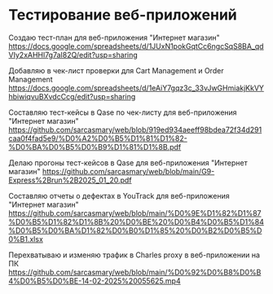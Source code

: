 # Тестирование веб-приложений

Создаю тест-план для веб-приложения "Интернет магазин"
https://docs.google.com/spreadsheets/d/1JUxN1pokGqtCc6ngcSqS8BA_qdVIy2xAHHl7g7aI82Q/edit?usp=sharing

Добавляю в чек-лист проверки для Cart Management и Order Management
https://docs.google.com/spreadsheets/d/1eAiY7gqz3c_33vJwGHmiakjKkVYhbiwiqvuBXvdcCcg/edit?usp=sharing

Составляю тест-кейсы в Qase по чек-листу для веб-приложения "Интернет магазин"
https://github.com/sarcasmary/web/blob/919ed934aeeff98bdea72f34d291caa0f4fad5e9/%D0%A2%D0%B5%D1%81%D1%82-%D0%BA%D0%B5%D0%B9%D1%81%D1%8B.pdf

Делаю прогоны тест-кейсов в Qase для веб-приложения "Интернет магазин"
https://github.com/sarcasmary/web/blob/main/G9-Express%2Brun%2B2025_01_20.pdf

Составляю отчеты о дефектах в YouTrack для веб-приложения "Интернет магазин"
https://github.com/sarcasmary/web/blob/main/%D0%9E%D1%82%D1%87%D0%B5%D1%82%D1%8B%20%D0%BE%20%D0%B4%D0%B5%D1%84%D0%B5%D0%BA%D1%82%D0%B0%D1%85%20%D0%B2%D0%B5%D0%B1.xlsx

Перехватываю и изменяю трафик в Charles proxy в веб-приложении на ПК
https://github.com/sarcasmary/web/blob/main/%D0%92%D0%B8%D0%B4%D0%B5%D0%BE-14-02-2025%20055625.mp4
